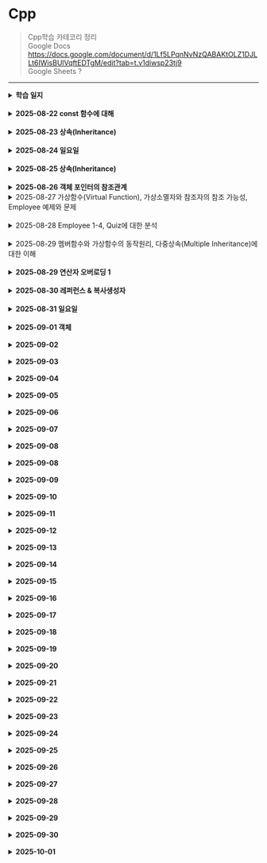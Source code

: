 # Cpp
>Cpp학습 카테코리 정리<br>
>Google Docs      https://docs.google.com/document/d/1Lf5LPqnNvNzQABAKtOLZ1DJLLt6IWisBUlVqftEDTgM/edit?tab=t.v1diwsp23tj9 <br>
>Google Sheets    ? <br>
 ------------
<details><summary><strong>학습 일지</strong></summary>

</details><br><details><summary><strong>2025-08-22 const 함수에 대해</strong></summary>

</details><br><details><summary><strong>2025-08-23 상속(Inheritance)</strong></summary>

</details><br><details><summary><strong>2025-08-24 일요일</strong></summary>

</details><br><details><summary><strong>2025-08-25 상속(Inheritance)</strong></summary>

</details><br><details><summary><strong>2025-08-26 객체 포인터의 참조관계</strong></summary>
 
</details><details><summary>2025-08-27 가상함수(Virtual Function), 가상소멸자와 참조자의 참조 가능성, Employee 예제와 문제</summary> 

>Cpp_Payroll_Demo.md를 통해 급여관리 시스템 예제 속 상속, 가상함수에 대한 개념을 정리하면서 다시 한번 공부했다. 핸들러를 통해 Base Class의 객체를 받아 이용하는 것이 익숙치 않아 여러번 실행시켜보았다. main함수에서 객체 순번만 다른 것들을 복사하는 습관이 있다보니 미쳐 수정하지 못한체 실행시켜 어디서 에러가 난 것인지 어려움을 겪기도 했다. 상속은 여러 클래스를 묶는 효과도 있어 좀 더 깊이 공부해봐야겠다. 
</details><br>

<details><summary>2025-08-28 Employee 1-4, Quiz에 대한 분석</summary> 

</details><br>

<details><summary>2025-08-29 멤버함수와 가상함수의 동작원리, 다중상속(Multiple Inheritance)에 대한 이해</summary> 
동작원리가 코드를 보면 어떤 결과가 예측은 되지만 실제로 작동원리를 보면 아리송해진다.  가상함수의 출력문에 대한 예제에서 가상함수테이블이란 것이만들어지고 만들어진 테이블에 덮어쓴 결과물이 출력된다는 것까지는 이해하지만 여러 예제를 접해보거나 실생활 예제를 접해봐야 감이 잡힐 것 같다. 
멤버함수의 동작원리를 설명하는 C예제가 아직 이해가 좀 안된다. 함수포인터에 대한 복습이 필요해보인다. 사실 함수포인터는 한 5번넘게 공부했는데도 아직까지 명확하지 않은 부분이 있다.
 다중상속이 머릿속으로는 이해가 되는데 막상 출력될때나 예제문의 코딩을 보면 헤깔리는 구석이 많았다. 모호성에 대한 짧은 예제, 가상 상속에 대한 그림설명이 좀 더 과정적인 면이 있었으면 좋았을 것 같았다. 

</details><br><details><summary><strong>2025-08-29 연산자 오버로딩 1</strong></summary> 
기본적인 참조자, 복사생성자에 대한 복습이 필요하다고 느껴졌다. 연산자 오버로딩중 후위연산의 과정, 흐름을 알아가는 과정에서 복사생성자랄지 참조자에 대한 완벽한 이해가 없으면 아리송하게 이어지고 있는 이해마저 흐트러져버리는 느낌을 받았다. 
</details><br><details><summary><strong>2025-08-30 레퍼런스 & 복사생성자 </strong></summary> 
원래 계획대로라면 연산자 오버로딩을 마무리 지으려고 했는데 래퍼런스와 복사생성자의 개념이 부실한 상태에서 진도를 나가는 것이 의미가 없을 것 같아서 한번 복습을 하기로 했다. 

</details><br><details><summary><strong>2025-08-31 일요일</strong></summary> 
</details></details><br><details><summary><strong>2025-09-01 객체</strong></summary> 
</details></details><br><details><summary><strong>2025-09-02</strong></summary> 
</details></details><br><details><summary><strong>2025-09-03 </strong></summary> 
</details></details><br><details><summary><strong>2025-09-04 </strong></summary> 
</details></details><br><details><summary><strong>2025-09-05 </strong></summary> 
</details></details><br><details><summary><strong>2025-09-06 </strong></summary> 
</details></details><br><details><summary><strong>2025-09-07 </strong></summary> 
</details></details><br><details><summary><strong>2025-09-08 </strong></summary> 
</details></details><br><details><summary><strong>2025-09-08 </strong></summary> 
</details></details><br><details><summary><strong>2025-09-09 </strong></summary> 
</details></details><br><details><summary><strong>2025-09-10 </strong></summary> 
</details></details><br><details><summary><strong>2025-09-11 </strong></summary> 
</details></details><br><details><summary><strong>2025-09-12 </strong></summary> 
</details></details><br><details><summary><strong>2025-09-13 </strong></summary> 
</details></details><br><details><summary><strong>2025-09-14 </strong></summary> 
</details></details><br><details><summary><strong>2025-09-15 </strong></summary> 
</details></details><br><details><summary><strong>2025-09-16 </strong></summary> 
</details></details><br><details><summary><strong>2025-09-17 </strong></summary> 
</details></details><br><details><summary><strong>2025-09-18 </strong></summary> 
</details></details><br><details><summary><strong>2025-09-19 </strong></summary> 
</details></details><br><details><summary><strong>2025-09-20 </strong></summary> 
</details></details><br><details><summary><strong>2025-09-21 </strong></summary> 
</details></details><br><details><summary><strong>2025-09-22 </strong></summary> 
</details></details><br><details><summary><strong>2025-09-23 </strong></summary> 
</details></details><br><details><summary><strong>2025-09-24 </strong></summary> 
</details></details><br><details><summary><strong>2025-09-25 </strong></summary> 
</details></details><br><details><summary><strong>2025-09-26 </strong></summary> 
</details></details><br><details><summary><strong>2025-09-27 </strong></summary> 
</details></details><br><details><summary><strong>2025-09-28 </strong></summary> 
</details></details><br><details><summary><strong>2025-09-29 </strong></summary> 
</details></details><br><details><summary><strong>2025-09-30 </strong></summary> 
</details></details><br><details><summary><strong>2025-10-01 </strong></summary> 
</details>
</details>

